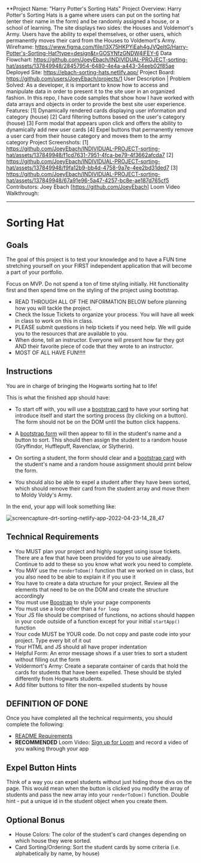 **Project Name: "Harry Potter's Sorting Hats"
Project Overview: Harry Potter's Sorting Hats is a game where users can put on the sorting hat (enter their name in the form) and be randomly assigned a house, or a school of learning. The site displays two sides: the Houses and Voldemort's Army. Users have the ability to expel themselves, or other users, which permanently moves their card from the Houses to Voldemort's Army.  
Wireframe: https://www.figma.com/file/l3X75HKPYiEah4gJVQeItG/Harry-Potter's-Sorting-Hat?type=design&t=GOSYNfzGNDW4lFEY-6
Data Flowchart: https://github.com/JoeyEbach/INDIVIDUAL-PROJECT-sorting-hat/assets/137849948/28457954-6480-4e4a-a443-34eeb02f85ae
Deployed Site: https://ebach-sorting-hats.netlify.app/
Project Board: https://github.com/users/JoeyEbach/projects/1
User Description | Problem Solved: As a developer, it is important to know how to access and manipulate data in order to present it to the site user in an organized fashion. In this repo, I have code samples that show how I have worked with data arrays and objects in order to provide the best site user experience. 
Features: 
   [1] Dynamically rendered cards displaying user information and category (house)
   [2] Card filtering buttons based on the user's category (house)
   [3] Form modal that appears upon click and offers the ability to dynamically add new user cards
   [4] Expel buttons that permanently remove a user card from their house category and moves them to the army category 
Project Screenshots: 
   [1] https://github.com/JoeyEbach/INDIVIDUAL-PROJECT-sorting-hat/assets/137849948/f1cd7631-7951-4fca-be79-4f3662afcda7
   [2] https://github.com/JoeyEbach/INDIVIDUAL-PROJECT-sorting-hat/assets/137849948/f9fa12b9-bb4d-4758-9a7e-4ee2bd31ded7
   [3] https://github.com/JoeyEbach/INDIVIDUAL-PROJECT-sorting-hat/assets/137849948/67a91e96-5a47-4257-bc8e-ae187d765cf5
Contributors: Joey Ebach [https://github.com/JoeyEbach]
Loom Video Walkthrough: 














_____________________________________________________________________________________________________________________________________________________________
# Sorting Hat

## Goals
The goal of this project is to test your knowledge and to have a FUN time stretching yourself on your FIRST independent application that will become a part of your portfolio.

Focus on MVP. Do not spend a ton of time styling initially. Hit functionality first and then spend time on the styling of the project using bootstrap.

- READ THROUGH ALL OF THE INFORMATION BELOW before planning how you will tackle the project.
- Check the Issue Tickets to organize your process. You will have all week in class to work on this in class. 
- PLEASE submit questions in help tickets if you need help. We will guide you to the resources that are available to you.
- When done, tell an instructor. Everyone will present how far they got AND their favorite piece of code that they wrote to an instructor.
- MOST OF ALL HAVE FUN!!!!!

## Instructions
You are in charge of bringing the Hogwarts sorting hat to life! 

This is what the finished app should have:
- To start off with, you will use a [bootstrap card](https://getbootstrap.com/docs/5.0/components/card/#header-and-footer) to have your sorting hat introduce itself and start the sorting process (by clicking on a button). The form should not be on the DOM until the button click happens.

- A [bootstrap form](https://getbootstrap.com/docs/5.0/forms/overview/) will then appear to fill in the student's name and a button to sort. This should then assign the student to a random house (Gryffindor, Hufflepuff, Ravenclaw, or Slytherin). 

- On sorting a student, the form should clear and a [bootstrap card](https://getbootstrap.com/docs/5.0/components/card/) with the student's name and a random house assignment should print below the form. 

- You should also be able to expel a student after they have been sorted, which should remove their card from the student array and move them to Moldy Voldy's Army.

In the end, your app will look something like: 

![screencapture-drt-sorting-netlify-app-2022-04-23-14_28_47](https://user-images.githubusercontent.com/29741570/164943525-d20275be-c312-42d1-9730-0c1fd3fd9834.png)


<!-- [See Demo](https://drt-sortinghat.netlify.app/)
 -->
## Technical Requirements
- You MUST plan your project and highly suggest using issue tickets. There are a few that have been provided for you to use already. Continue to add to these so you know what work you need to complete. 
- You MAY use the `renderToDom()` function that we worked on in class, but you also need to be able to explain it if you use it
- You have to create a data structure for your project. Review all the elements that need to be on the DOM and create the structure accordingly
- You must use [Boostrap](https://getbootstrap.com/) to style your page components
- You must use a loop other than a `for loop`
- Your JS file should be comprised of functions, no actions should happen in your code outside of a function except for your initial `startApp()` function
- Your code MUST be YOUR code. Do not copy and paste code into your project. Type every bit of it out
- Your HTML and JS should all have proper indentation
- Helpful Form: An error message shows if a user tries to sort a student without filling out the form
- Voldermort's Army: Create a separate container of cards that hold the cards for students that have been expelled. These should be styled differently from Hogwarts students.
- Add filter buttons to filter the non-expelled students by house

## DEFINITION OF DONE
Once you have completed all the technical requirments, you should complete the following:
- [README Requirements](https://github.com/orgs/nss-evening-web-development/discussions/13)
- **RECOMMENDED** Loom Video: [Sign up for Loom](https://www.loom.com/signup) and record a video of you walking through your app 

## Expel Button Hints
Think of a way you can expel students without just hiding those divs on the page. This would mean when the button is clicked you modify the array of students and pass the new array into your `renderToDom()` function.  Double hint - put a unique id in the student object when you create them.

## Optional Bonus
- House Colors: The color of the student's card changes depending on which house they were sorted.
- Card Sorting/Ordering: Sort the student cards by some criteria (i.e. alphabetically by name, by house)

